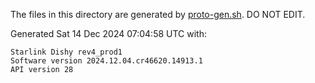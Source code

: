 The files in this directory are generated by [proto-gen.sh](../../scripts/proto-gen.sh). DO NOT EDIT.

Generated Sat 14 Dec 2024 07:04:58 UTC with:
```
Starlink Dishy rev4_prod1
Software version 2024.12.04.cr46620.14913.1
API version 28
```
